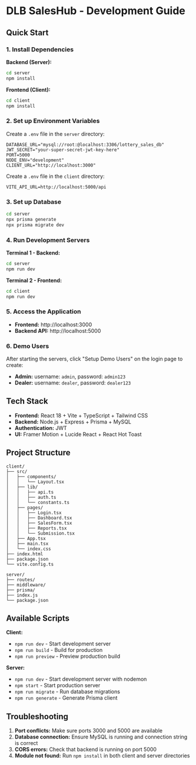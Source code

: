 # DLB SalesHub - Development Guide

## Quick Start

### 1. Install Dependencies

**Backend (Server):**

```bash
cd server
npm install
```

**Frontend (Client):**

```bash
cd client
npm install
```

### 2. Set up Environment Variables

Create a `.env` file in the `server` directory:

```env
DATABASE_URL="mysql://root:@localhost:3306/lottery_sales_db"
JWT_SECRET="your-super-secret-jwt-key-here"
PORT=5000
NODE_ENV="development"
CLIENT_URL="http://localhost:3000"
```

Create a `.env` file in the `client` directory:

```env
VITE_API_URL=http://localhost:5000/api
```

### 3. Set up Database

```bash
cd server
npx prisma generate
npx prisma migrate dev
```

### 4. Run Development Servers

**Terminal 1 - Backend:**

```bash
cd server
npm run dev
```

**Terminal 2 - Frontend:**

```bash
cd client
npm run dev
```

### 5. Access the Application

- **Frontend:** http://localhost:3000
- **Backend API:** http://localhost:5000

### 6. Demo Users

After starting the servers, click "Setup Demo Users" on the login page to create:

- **Admin:** username: `admin`, password: `admin123`
- **Dealer:** username: `dealer`, password: `dealer123`

## Tech Stack

- **Frontend:** React 18 + Vite + TypeScript + Tailwind CSS
- **Backend:** Node.js + Express + Prisma + MySQL
- **Authentication:** JWT
- **UI:** Framer Motion + Lucide React + React Hot Toast

## Project Structure

```
client/
├── src/
│   ├── components/
│   │   └── Layout.tsx
│   ├── lib/
│   │   ├── api.ts
│   │   ├── auth.ts
│   │   └── constants.ts
│   ├── pages/
│   │   ├── Login.tsx
│   │   ├── Dashboard.tsx
│   │   ├── SalesForm.tsx
│   │   ├── Reports.tsx
│   │   └── Submission.tsx
│   ├── App.tsx
│   ├── main.tsx
│   └── index.css
├── index.html
├── package.json
└── vite.config.ts

server/
├── routes/
├── middleware/
├── prisma/
├── index.js
└── package.json
```

## Available Scripts

**Client:**

- `npm run dev` - Start development server
- `npm run build` - Build for production
- `npm run preview` - Preview production build

**Server:**

- `npm run dev` - Start development server with nodemon
- `npm start` - Start production server
- `npm run migrate` - Run database migrations
- `npm run generate` - Generate Prisma client

## Troubleshooting

1. **Port conflicts:** Make sure ports 3000 and 5000 are available
2. **Database connection:** Ensure MySQL is running and connection string is correct
3. **CORS errors:** Check that backend is running on port 5000
4. **Module not found:** Run `npm install` in both client and server directories
